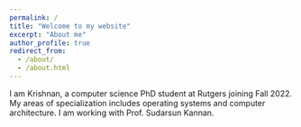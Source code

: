 ```yaml
---
permalink: /
title: "Welcome to my website"
excerpt: "About me"
author_profile: true
redirect_from: 
  - /about/
  - /about.html
---
```


I am Krishnan, a computer science PhD student at Rutgers joining Fall 2022. My areas of specialization includes operating systems and computer architecture. I am working with Prof. Sudarsun Kannan.
